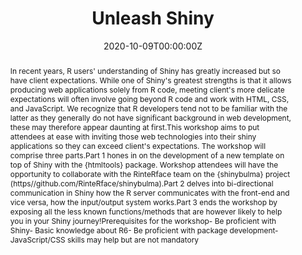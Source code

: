 ---
title: 'Unleash Shiny'
authors:
- David Granjon
- John Coene
date: '2020-10-09T00:00:00Z'

# Schedule page publish date (NOT proceeding's date).
publishDate: '20001-01-01T00:00:00Z'

# proceeding type.
# Legend: 0 = Uncategorized; 1 = Talk, 2 = Keynote, 3 = Workshop
# To add more update publications_types.toml and en.yaml
publication_types: ['3']
publication_type_description: Workshop

# proceeding name and optional abbreviated proceeding name.
publication: Presented at 2020 Conference
publication_short: Presented at 2020 Conference

abstract: In recent years, R users' understanding of Shiny has greatly increased but so have client expectations. While one of Shiny's greatest strengths is that it allows producing web applications solely from R code, meeting client's more delicate expectations will often involve going beyond R code and work with HTML, CSS, and JavaScript. We recognize that R developers tend not to be familiar with the latter as they generally do not have significant background in web development, these may therefore appear daunting at first.This workshop aims to put attendees at ease with inviting those web technologies into their shiny applications so they can exceed client's expectations. The workshop will comprise three parts.Part 1 hones in on the development of a new template on top of Shiny with the {htmltools} package. Workshop attendees will have the opportunity to collaborate with the RinteRface team on the {shinybulma} project (https//github.com/RinteRface/shinybulma).Part 2 delves into bi-directional communication in Shiny how the R server communicates with the front-end and vice versa, how the input/output system works.Part 3 ends the workshop by exposing all the less known functions/methods that are however likely to help you in your Shiny journey!Prerequisites for the workshop- Be proficient with Shiny- Basic knowledge about R6- Be proficient with package development- JavaScript/CSS skills may help but are not mandatory

tags:
- Rstudio
featured: false

links:
url_slides: 'https://rinterface.com/shiny/talks/RPharma2020/'
url_video: ''

---